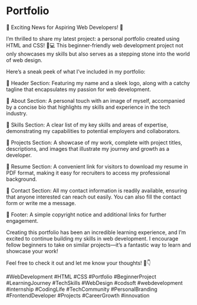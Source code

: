 # Portfolio
🌟 Exciting News for Aspiring Web Developers! 🌟

I’m thrilled to share my latest project: a personal portfolio created using HTML and CSS! 🎨💻 This beginner-friendly web development project not only showcases my skills but also serves as a stepping stone into the world of web design.

Here’s a sneak peek of what I’ve included in my portfolio:

🔹 Header Section: Featuring my name and a sleek logo, along with a catchy tagline that encapsulates my passion for web development.

🔹 About Section: A personal touch with an image of myself, accompanied by a concise bio that highlights my skills and experience in the tech industry.

🔹 Skills Section: A clear list of my key skills and areas of expertise, demonstrating my capabilities to potential employers and collaborators.

🔹 Projects Section: A showcase of my work, complete with project titles, descriptions, and images that illustrate my journey and growth as a developer.

🔹 Resume Section: A convenient link for visitors to download my resume in PDF format, making it easy for recruiters to access my professional background.

🔹 Contact Section: All my contact information is readily available, ensuring that anyone interested can reach out easily. You can also fill the contact form or write me a message.

🔹 Footer: A simple copyright notice and additional links for further engagement.

Creating this portfolio has been an incredible learning experience, and I’m excited to continue building my skills in web development. I encourage fellow beginners to take on similar projects—it’s a fantastic way to learn and showcase your work!

Feel free to check it out and let me know your thoughts! 💬👇

#WebDevelopment #HTML #CSS #Portfolio #BeginnerProject #LearningJourney #TechSkills #WebDesign #codsoft #webdevelopment #internship #CodingLife #TechCommunity #PersonalBranding #FrontendDeveloper #Projects #CareerGrowth #innovation

